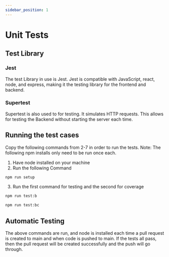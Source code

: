 ```yaml
---
sidebar_position: 1
---
```

# Unit Tests
## Test Library

### Jest
The test Library in use is Jest. Jest is compatible with JavaScript, react, node, and express, making it the testing library for the frontend and backend. 

### Supertest
Supertest is also used to for testing. It simulates HTTP requests. This allows for testing the Backend without starting the server each time.

## Running the test cases
Copy the following commands from 2-7 in order to run the tests.
Note: The following npm installs only need to be run once each.
1. Have node installed on your machine
2. Run the following Command
```bash
npm run setup
```
3. Run the first command for testing and the second for coverage
```bash
npm run test:b
```
```bash
npm run test:bc
```
## Automatic Testing
The above commands are run, and node is installed each time a pull request is created to main and when code is pushed to main. If the tests all pass, then the pull request will be created successfully and the push will go through. 
